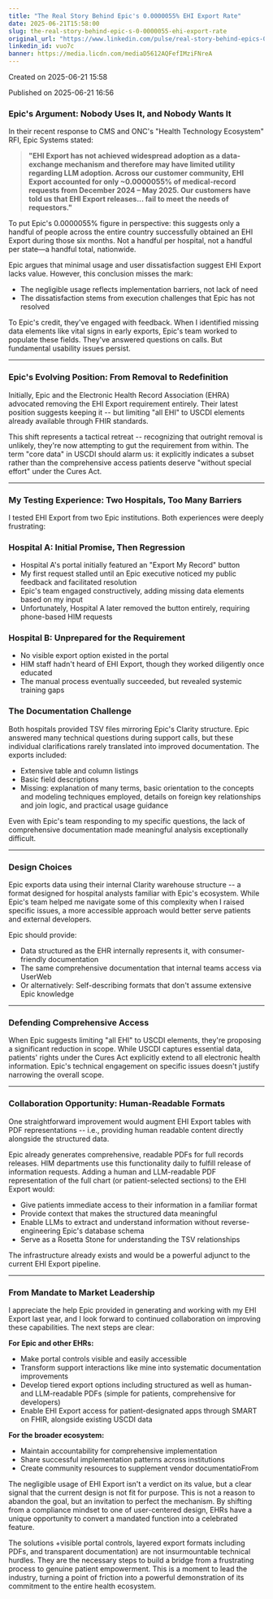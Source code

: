 ```yaml
---
title: "The Real Story Behind Epic's 0.0000055% EHI Export Rate"
date: 2025-06-21T15:58:00
slug: the-real-story-behind-epic-s-0-0000055-ehi-export-rate
original_url: "https://www.linkedin.com/pulse/real-story-behind-epics-00000055-ehi-export-rate-josh-mandel-md-vuo7c"
linkedin_id: vuo7c
banner: https://media.licdn.com/mediaD5612AQFefIMziFNreA
---
```


Created on 2025-06-21 15:58

Published on 2025-06-21 16:56

### Epic's Argument: Nobody Uses It, and Nobody Wants It

In their recent response to CMS and ONC's "Health Technology Ecosystem" RFI, Epic Systems stated:

> **"EHI Export has not achieved widespread adoption as a data-exchange mechanism and therefore may have limited utility regarding LLM adoption. Across our customer community, EHI Export accounted for only ~0.0000055% of medical-record requests from December 2024 – May 2025. Our customers have told us that EHI Export releases... fail to meet the needs of requestors."**

To put Epic's 0.0000055% figure in perspective: this suggests only a handful of people across the entire country successfully obtained an EHI Export during those six months. Not a handful per hospital, not a handful per state—a handful total, nationwide.

Epic argues that minimal usage and user dissatisfaction suggest EHI Export lacks value. However, this conclusion misses the mark:

* The negligible usage reflects implementation barriers, not lack of need
* The dissatisfaction stems from execution challenges that Epic has not resolved

To Epic's credit, they've engaged with feedback. When I identified missing data elements like vital signs in early exports, Epic's team worked to populate these fields. They've answered questions on calls. But fundamental usability issues persist.

---

### Epic's Evolving Position: From Removal to Redefinition

Initially, Epic and the Electronic Health Record Association (EHRA) advocated removing the EHI Export requirement entirely. Their latest position suggests keeping it -- but limiting "all EHI" to USCDI elements already available through FHIR standards.

This shift represents a tactical retreat -- recognizing that outright removal is unlikely, they're now attempting to gut the requirement from within. The term "core data" in USCDI should alarm us: it explicitly indicates a subset rather than the comprehensive access patients deserve "without special effort" under the Cures Act.

---

### My Testing Experience: Two Hospitals, Too Many Barriers

I tested EHI Export from two Epic institutions. Both experiences were deeply frustrating:

### Hospital A: Initial Promise, Then Regression

* Hospital A's portal initially featured an "Export My Record" button
* My first request stalled until an Epic executive noticed my public feedback and facilitated resolution
* Epic's team engaged constructively, adding missing data elements based on my input
* Unfortunately, Hospital A later removed the button entirely, requiring phone-based HIM requests

### Hospital B: Unprepared for the Requirement

* No visible export option existed in the portal
* HIM staff hadn't heard of EHI Export, though they worked diligently once educated
* The manual process eventually succeeded, but revealed systemic training gaps

### The Documentation Challenge

Both hospitals provided TSV files mirroring Epic's Clarity structure. Epic answered many technical questions during support calls, but these individual clarifications rarely translated into improved documentation. The exports included:

* Extensive table and column listings
* Basic field descriptions
* Missing: explanation of many terms, basic orientation to the concepts and modeling techniques employed, details on foreign key relationships and join logic, and practical usage guidance

Even with Epic's team responding to my specific questions, the lack of comprehensive documentation made meaningful analysis exceptionally difficult.

---

### Design Choices

Epic exports data using their internal Clarity warehouse structure -- a format designed for hospital analysts familiar with Epic's ecosystem. While Epic's team helped me navigate some of this complexity when I raised specific issues, a more accessible approach would better serve patients and external developers.

Epic should provide:

* Data structured as the EHR internally represents it, with consumer-friendly documentation
* The same comprehensive documentation that internal teams access via UserWeb
* Or alternatively: Self-describing formats that don't assume extensive Epic knowledge

---

### Defending Comprehensive Access

When Epic suggests limiting "all EHI" to USCDI elements, they're proposing a significant reduction in scope. While USCDI captures essential data, patients' rights under the Cures Act explicitly extend to all electronic health information. Epic's technical engagement on specific issues doesn't justify narrowing the overall scope.

---

### Collaboration Opportunity: Human-Readable Formats

One straightforward improvement would augment EHI Export tables with PDF representations -- i.e., providing human readable content directly alongside the structured data.

Epic already generates comprehensive, readable PDFs for full records releases. HIM departments use this functionality daily to fulfill release of information requests. Adding a human and LLM-readable PDF representation of the full chart (or patient-selected sections) to the EHI Export would:

* Give patients immediate access to their information in a familiar format
* Provide context that makes the structured data meaningful
* Enable LLMs to extract and understand information without reverse-engineering Epic's database schema
* Serve as a Rosetta Stone for understanding the TSV relationships

The infrastructure already exists and would be a powerful adjunct to the current EHI Export pipeline.

---

### From Mandate to Market Leadership

I appreciate the help Epic provided in generating and working with my EHI Export last year, and I look forward to continued collaboration on improving these capabilities. The next steps are clear:

**For Epic and other EHRs:**

* Make portal controls visible and easily accessible
* Transform support interactions like mine into systematic documentation improvements
* Develop tiered export options including structured as well as human- and LLM-readable PDFs (simple for patients, comprehensive for developers)
* Enable EHI Export access for patient-designated apps through SMART on FHIR, alongside existing USCDI data

**For the broader ecosystem:**

* Maintain accountability for comprehensive implementation
* Share successful implementation patterns across institutions
* Create community resources to supplement vendor documentatioFrom

The negligible usage of EHI Export isn't a verdict on its value, but a clear signal that the current design is not fit for purpose. This is not a reason to abandon the goal, but an invitation to perfect the mechanism. By shifting from a compliance mindset to one of user-centered design, EHRs have a unique opportunity to convert a mandated function into a celebrated feature.

The solutions +visible portal controls, layered export formats including PDFs, and transparent documentation) are not insurmountable technical hurdles. They are the necessary steps to build a bridge from a frustrating process to genuine patient empowerment. This is a moment to lead the industry, turning a point of friction into a powerful demonstration of its commitment to the entire health ecosystem.